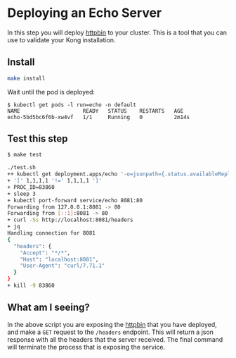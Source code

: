 # Deploying an Echo Server

In this step you will deploy [httpbin](https://httpbin.org/) to your cluster. This is a tool that you can use to validate your Kong installation.

## Install

```bash
make install
```

Wait until the pod is deployed:

```
$ kubectl get pods -l run=echo -n default
NAME                    READY   STATUS    RESTARTS   AGE
echo-5bd5bc6f6b-xw4vf   1/1     Running   0          2m14s
```

## Test this step

```bash
$ make test

./test.sh
++ kubectl get deployment.apps/echo '-o=jsonpath={.status.availableReplicas},{.status.readyReplicas},{.status.replicas},{.status.updatedReplicas}'
+ '[' 1,1,1,1 '!=' 1,1,1,1 ']'
+ PROC_ID=83860
+ sleep 3
+ kubectl port-forward service/echo 8081:80
Forwarding from 127.0.0.1:8081 -> 80
Forwarding from [::1]:8081 -> 80
+ curl -Ss http://localhost:8081/headers
+ jq
Handling connection for 8081
{
  "headers": {
    "Accept": "*/*",
    "Host": "localhost:8081",
    "User-Agent": "curl/7.71.1"
  }
}
+ kill -9 83860
```

## What am I seeing?

In the above script you are exposing the [httpbin](https://httpbin.org/) that you have deployed, and make a `GET` request to the `/headers` endpoint. This will return a json response with all the headers that the server received. The final command will terminate the process that is exposing the service.
